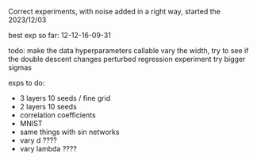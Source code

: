 Correct experiments, with noise added in a right way, started the 2023/12/03

best exp so far: 12-12-16-09-31

todo:
 make the data hyperparameters callable
 vary the width, try to see if the double descent changes
 perturbed regression experiment
 try bigger sigmas


exps to do:
 - 3 layers 10 seeds / fine grid
 - 2 layers 10 seeds
 - correlation coefficients
 - MNIST
 - same things with sin networks
 - vary d ????
 - vary lambda ????


